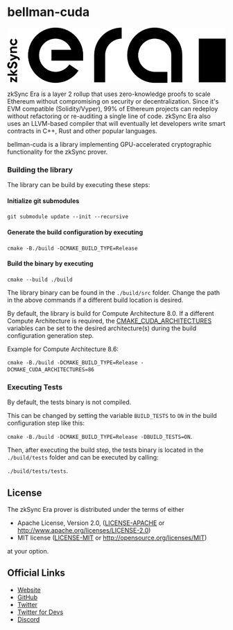 # bellman-cuda

[![Logo](eraLogo.svg)](https://zksync.io/)

zkSync Era is a layer 2 rollup that uses zero-knowledge proofs to scale Ethereum without compromising on security or
decentralization. Since it's EVM compatible (Solidity/Vyper), 99% of Ethereum projects can redeploy without refactoring
or re-auditing a single line of code. zkSync Era also uses an LLVM-based compiler that will eventually let developers
write smart contracts in C++, Rust and other popular languages.

bellman-cuda is a library implementing GPU-accelerated cryptographic functionality for the zkSync prover. 

### Building the library
The library can be build by executing these steps:

#### Initialize git submodules
`git submodule update --init --recursive`
#### Generate the build configuration by executing
`cmake -B./build -DCMAKE_BUILD_TYPE=Release`
#### Build the binary by executing
`cmake --build ./build`

The library binary can be found in the `./build/src` folder. Change the path in the above commands if a different build location is desired.

By default, the library is build for Compute Architecture 8.0.
If a different Compute Architecture is required, the [CMAKE_CUDA_ARCHITECTURES](https://cmake.org/cmake/help/latest/variable/CMAKE_CUDA_ARCHITECTURES.html) variables can be set to the desired architecture(s) during the build configuration generation step.

Example for Compute Architecture 8.6: 
```
cmake -B./build -DCMAKE_BUILD_TYPE=Release -DCMAKE_CUDA_ARCHITECTURES=86
```

### Executing Tests
By default, the tests binary is not compiled.

This can be changed by setting the variable `BUILD_TESTS` to `ON` in the build configuration step like this:

`cmake -B./build -DCMAKE_BUILD_TYPE=Release -DBUILD_TESTS=ON`.

Then, after executing the build step, the tests binary is located in the `./build/tests` folder and can be executed by calling:

`./build/tests/tests`.  

## License

The zkSync Era prover is distributed under the terms of either

- Apache License, Version 2.0, ([LICENSE-APACHE](LICENSE-APACHE) or <http://www.apache.org/licenses/LICENSE-2.0>)
- MIT license ([LICENSE-MIT](LICENSE-MIT) or <http://opensource.org/licenses/MIT>)

at your option.

## Official Links

- [Website](https://zksync.io/)
- [GitHub](https://github.com/matter-labs)
- [Twitter](https://twitter.com/zksync)
- [Twitter for Devs](https://twitter.com/zkSyncDevs)
- [Discord](https://discord.gg/nMaPGrDDwk)
